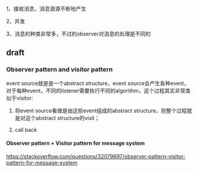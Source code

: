 1、接收消息，消息源源不断地产生

2、并发

3、消息的种类非常多，不过的observer对消息的处理是不同的



## draft



### Observer pattern and visitor pattern

event source就是是一个abstract structure，event source会产生各种event，对于每种event，不同的listener需要执行不同的algorithm，这个过程其实非常类似于visitor:

1) 将event source看做是由这些event组成的abstract structure，则整个过程就是对这个abstract structure的visit；

2) call back

#### Observer pattern + Visitor pattern for message system

https://stackoverflow.com/questions/32079697/observer-pattern-visitor-pattern-for-message-system

